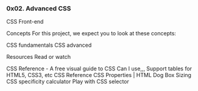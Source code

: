 ### 0x02. Advanced CSS
CSS  Front-end

Concepts
For this project, we expect you to look at these concepts:

CSS fundamentals
CSS advanced

Resources
Read or watch

CSS Reference - A free visual guide to CSS
Can I use,,, Support tables for HTML5, CSS3, etc
CSS Reference
CSS Properties | HTML Dog
Box Sizing
CSS specificity calculator
Play with CSS selector